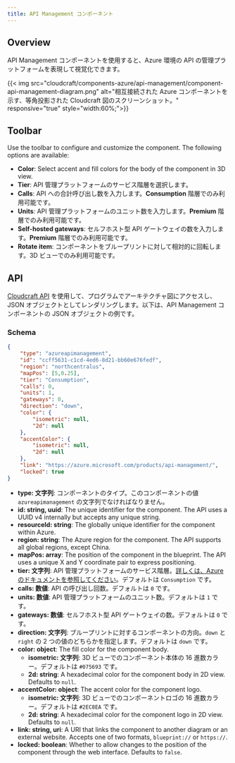 ```yaml
---
title: API Management コンポーネント
---
```


## Overview

API Management コンポーネントを使用すると、Azure 環境の API の管理プラットフォームを表現して視覚化できます。

{{< img src="cloudcraft/components-azure/api-management/component-api-management-diagram.png" alt="相互接続された Azure コンポーネントを示す、等角投影された Cloudcraft 図のスクリーンショット。" responsive="true" style="width:60%;">}}

## Toolbar

Use the toolbar to configure and customize the component. The following options are available:

- **Color**: Select accent and fill colors for the body of the component in 3D view.
- **Tier**: API 管理プラットフォームのサービス階層を選択します。
- **Calls**: API への合計呼び出し数を入力します。**Consumption** 階層でのみ利用可能です。
- **Units**: API 管理プラットフォームのユニット数を入力します。**Premium** 階層でのみ利用可能です。
- **Self-hosted gateways**: セルフホスト型 API ゲートウェイの数を入力します。**Premium** 階層でのみ利用可能です。
- **Rotate item**: コンポーネントをブループリントに対して相対的に回転します。3D ビューでのみ利用可能です。

## API

[Cloudcraft API][1] を使用して、プログラムでアーキテクチャ図にアクセスし、JSON オブジェクトとしてレンダリングします。以下は、API Management コンポーネントの JSON オブジェクトの例です。

### Schema

```json
{
    "type": "azureapimanagement",
    "id": "ccff5631-c1cd-4ed6-8d21-bb60e676fedf",
    "region": "northcentralus",
    "mapPos": [5,0.25],
    "tier": "Consumption",
    "calls": 0,
    "units": 1,
    "gateways": 0,
    "direction": "down",
    "color": {
        "isometric": null,
        "2d": null
    },
    "accentColor": {
        "isometric": null,
        "2d": null
    },
    "link": "https://azure.microsoft.com/products/api-management/",
    "locked": true
}
```

- **type: 文字列**: コンポーネントのタイプ。このコンポーネントの値 `azureapimanagement` の文字列でなければなりません。
- **id: string, uuid**: The unique identifier for the component. The API uses a UUID v4 internally but accepts any unique string.
- **resourceId: string**: The globally unique identifier for the component within Azure.
- **region: string**: The Azure region for the component. The API supports all global regions, except China.
- **mapPos: array**: The position of the component in the blueprint. The API uses a unique X and Y coordinate pair to express positioning.
- **tier: 文字列**: API 管理プラットフォームのサービス階層。[詳しくは、Azure のドキュメントを参照してください][2]。デフォルトは `Consumption` です。
- **calls: 数値**: API の呼び出し回数。デフォルトは `0` です。
- **units: 数値**: API 管理プラットフォームのユニット数。デフォルトは `1` です。
- **gateways: 数値**: セルフホスト型 API ゲートウェイの数。デフォルトは `0` です。
- **direction: 文字列**: ブループリントに対するコンポーネントの方向。`down` と `right` の 2 つの値のどちらかを指定します。デフォルトは `down` です。
- **color: object**: The fill color for the component body.
  - **isometric: 文字列**: 3D ビューでのコンポーネント本体の 16 進数カラー。デフォルトは `#075693` です。
  - **2d: string**: A hexadecimal color for the component body in 2D view. Defaults to `null`.
- **accentColor: object**: The accent color for the component logo.
  - **isometric: 文字列**: 3D ビューでのコンポーネントロゴの 16 進数カラー。デフォルトは `#2EC8EA` です。
  - **2d: string**: A hexadecimal color for the component logo in 2D view. Defaults to `null`.
- **link: string, uri**: A URI that links the component to another diagram or an external website. Accepts one of two formats, `blueprint://` or `https://`.
- **locked: boolean**: Whether to allow changes to the position of the component through the web interface. Defaults to `false`.

[1]: https://developers.cloudcraft.co/
[2]: https://learn.microsoft.com/en-us/azure/api-management/api-management-features